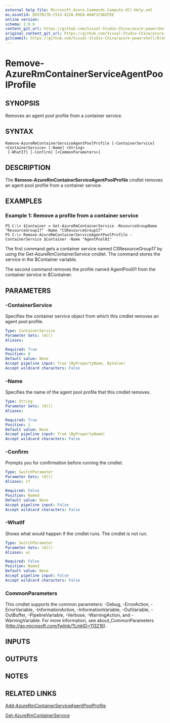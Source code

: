 ```yaml
---
external help file: Microsoft.Azure.Commands.Compute.dll-Help.xml
ms.assetid: ED37B17D-C513-422A-89EA-A6AF1C9A5FEE
online version:
schema: 2.0.0
content_git_url: https://github.com/Visual-Studio-China/azure-powershell/blob/preview/src/ResourceManager/Compute/Commands.Compute/help/Remove-AzureRmContainerServiceAgentPoolProfile.md
original_content_git_url: https://github.com/Visual-Studio-China/azure-powershell/blob/preview/src/ResourceManager/Compute/Commands.Compute/help/Remove-AzureRmContainerServiceAgentPoolProfile.md
gitcommit: https://github.com/Visual-Studio-China/azure-powershell/blob/7009930d7456c353a2b6cbeee31d583bde28592c
---
```


# Remove-AzureRmContainerServiceAgentPoolProfile

## SYNOPSIS
Removes an agent pool profile from a container service.

## SYNTAX

```
Remove-AzureRmContainerServiceAgentPoolProfile [-ContainerService] <ContainerService> [-Name] <String>
 [-WhatIf] [-Confirm] [<CommonParameters>]
```

## DESCRIPTION
The **Remove-AzureRmContainerServiceAgentPoolProfile** cmdlet removes an agent pool profile from a container service.

## EXAMPLES

### Example 1: Remove a profile from a container service
```
PS C:\> $Container = Get-AzureRmContainerService -ResourceGroupName "ResourceGroup17" -Name "CSResourceGroup17" 
PS C:\> Remove-AzureRmContainerServiceAgentPoolProfile -ContainerService $Container -Name "AgentPool01"
```

The first command gets a container service named CSResourceGroup17 by using the Get-AzureRmContainerService cmdlet.
The command stores the service in the $Container variable.

The second command removes the profile named AgentPool01 from the container service in $Container.

## PARAMETERS

### -ContainerService
Specifies the container service object from which this cmdlet removes an agent pool profile.

```yaml
Type: ContainerService
Parameter Sets: (All)
Aliases: 

Required: True
Position: 0
Default value: None
Accept pipeline input: True (ByPropertyName, ByValue)
Accept wildcard characters: False
```

### -Name
Specifies the name of the agent pool profile that this cmdlet removes.

```yaml
Type: String
Parameter Sets: (All)
Aliases: 

Required: True
Position: 1
Default value: None
Accept pipeline input: True (ByPropertyName)
Accept wildcard characters: False
```

### -Confirm
Prompts you for confirmation before running the cmdlet.

```yaml
Type: SwitchParameter
Parameter Sets: (All)
Aliases: cf

Required: False
Position: Named
Default value: None
Accept pipeline input: False
Accept wildcard characters: False
```

### -WhatIf
Shows what would happen if the cmdlet runs. The cmdlet is not run.

```yaml
Type: SwitchParameter
Parameter Sets: (All)
Aliases: wi

Required: False
Position: Named
Default value: None
Accept pipeline input: False
Accept wildcard characters: False
```

### CommonParameters
This cmdlet supports the common parameters: -Debug, -ErrorAction, -ErrorVariable, -InformationAction, -InformationVariable, -OutVariable, -OutBuffer, -PipelineVariable, -Verbose, -WarningAction, and -WarningVariable. For more information, see about_CommonParameters (http://go.microsoft.com/fwlink/?LinkID=113216).

## INPUTS

## OUTPUTS

## NOTES

## RELATED LINKS

[Add-AzureRmContainerServiceAgentPoolProfile](./Add-AzureRmContainerServiceAgentPoolProfile.md)

[Get-AzureRmContainerService](./Get-AzureRmContainerService.md)


